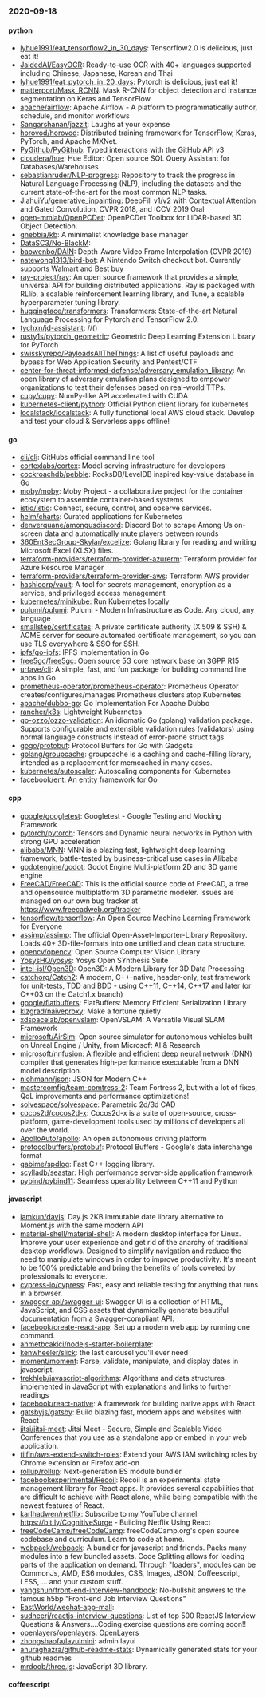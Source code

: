 ### 2020-09-18

#### python
* [lyhue1991/eat_tensorflow2_in_30_days](https://github.com/lyhue1991/eat_tensorflow2_in_30_days): Tensorflow2.0  is delicious, just eat it! 
* [JaidedAI/EasyOCR](https://github.com/JaidedAI/EasyOCR): Ready-to-use OCR with 40+ languages supported including Chinese, Japanese, Korean and Thai
* [lyhue1991/eat_pytorch_in_20_days](https://github.com/lyhue1991/eat_pytorch_in_20_days): Pytorch is delicious, just eat it! 
* [matterport/Mask_RCNN](https://github.com/matterport/Mask_RCNN): Mask R-CNN for object detection and instance segmentation on Keras and TensorFlow
* [apache/airflow](https://github.com/apache/airflow): Apache Airflow - A platform to programmatically author, schedule, and monitor workflows
* [Sangarshanan/jazzit](https://github.com/Sangarshanan/jazzit): Laughs at your expense
* [horovod/horovod](https://github.com/horovod/horovod): Distributed training framework for TensorFlow, Keras, PyTorch, and Apache MXNet.
* [PyGithub/PyGithub](https://github.com/PyGithub/PyGithub): Typed interactions with the GitHub API v3
* [cloudera/hue](https://github.com/cloudera/hue): Hue Editor: Open source SQL Query Assistant for Databases/Warehouses
* [sebastianruder/NLP-progress](https://github.com/sebastianruder/NLP-progress): Repository to track the progress in Natural Language Processing (NLP), including the datasets and the current state-of-the-art for the most common NLP tasks.
* [JiahuiYu/generative_inpainting](https://github.com/JiahuiYu/generative_inpainting): DeepFill v1/v2 with Contextual Attention and Gated Convolution, CVPR 2018, and ICCV 2019 Oral
* [open-mmlab/OpenPCDet](https://github.com/open-mmlab/OpenPCDet): OpenPCDet Toolbox for LiDAR-based 3D Object Detection.
* [gnebbia/kb](https://github.com/gnebbia/kb): A minimalist knowledge base manager
* [DataSC3/No-BlackM](https://github.com/DataSC3/No-BlackM): 
* [baowenbo/DAIN](https://github.com/baowenbo/DAIN): Depth-Aware Video Frame Interpolation (CVPR 2019)
* [natewong1313/bird-bot](https://github.com/natewong1313/bird-bot): A Nintendo Switch checkout bot. Currently supports Walmart and Best buy
* [ray-project/ray](https://github.com/ray-project/ray): An open source framework that provides a simple, universal API for building distributed applications. Ray is packaged with RLlib, a scalable reinforcement learning library, and Tune, a scalable hyperparameter tuning library.
* [huggingface/transformers](https://github.com/huggingface/transformers): Transformers: State-of-the-art Natural Language Processing for Pytorch and TensorFlow 2.0.
* [tychxn/jd-assistant](https://github.com/tychxn/jd-assistant): //()
* [rusty1s/pytorch_geometric](https://github.com/rusty1s/pytorch_geometric): Geometric Deep Learning Extension Library for PyTorch
* [swisskyrepo/PayloadsAllTheThings](https://github.com/swisskyrepo/PayloadsAllTheThings): A list of useful payloads and bypass for Web Application Security and Pentest/CTF
* [center-for-threat-informed-defense/adversary_emulation_library](https://github.com/center-for-threat-informed-defense/adversary_emulation_library): An open library of adversary emulation plans designed to empower organizations to test their defenses based on real-world TTPs.
* [cupy/cupy](https://github.com/cupy/cupy): NumPy-like API accelerated with CUDA
* [kubernetes-client/python](https://github.com/kubernetes-client/python): Official Python client library for kubernetes
* [localstack/localstack](https://github.com/localstack/localstack):  A fully functional local AWS cloud stack. Develop and test your cloud & Serverless apps offline!

#### go
* [cli/cli](https://github.com/cli/cli): GitHubs official command line tool
* [cortexlabs/cortex](https://github.com/cortexlabs/cortex): Model serving infrastructure for developers
* [cockroachdb/pebble](https://github.com/cockroachdb/pebble): RocksDB/LevelDB inspired key-value database in Go
* [moby/moby](https://github.com/moby/moby): Moby Project - a collaborative project for the container ecosystem to assemble container-based systems
* [istio/istio](https://github.com/istio/istio): Connect, secure, control, and observe services.
* [helm/charts](https://github.com/helm/charts): Curated applications for Kubernetes
* [denverquane/amongusdiscord](https://github.com/denverquane/amongusdiscord): Discord Bot to scrape Among Us on-screen data and automatically mute players between rounds
* [360EntSecGroup-Skylar/excelize](https://github.com/360EntSecGroup-Skylar/excelize): Golang library for reading and writing Microsoft Excel (XLSX) files.
* [terraform-providers/terraform-provider-azurerm](https://github.com/terraform-providers/terraform-provider-azurerm): Terraform provider for Azure Resource Manager
* [terraform-providers/terraform-provider-aws](https://github.com/terraform-providers/terraform-provider-aws): Terraform AWS provider
* [hashicorp/vault](https://github.com/hashicorp/vault): A tool for secrets management, encryption as a service, and privileged access management
* [kubernetes/minikube](https://github.com/kubernetes/minikube): Run Kubernetes locally
* [pulumi/pulumi](https://github.com/pulumi/pulumi): Pulumi - Modern Infrastructure as Code. Any cloud, any language 
* [smallstep/certificates](https://github.com/smallstep/certificates):  A private certificate authority (X.509 & SSH) & ACME server for secure automated certificate management, so you can use TLS everywhere & SSO for SSH.
* [ipfs/go-ipfs](https://github.com/ipfs/go-ipfs): IPFS implementation in Go
* [free5gc/free5gc](https://github.com/free5gc/free5gc): Open source 5G core network base on 3GPP R15
* [urfave/cli](https://github.com/urfave/cli): A simple, fast, and fun package for building command line apps in Go
* [prometheus-operator/prometheus-operator](https://github.com/prometheus-operator/prometheus-operator): Prometheus Operator creates/configures/manages Prometheus clusters atop Kubernetes
* [apache/dubbo-go](https://github.com/apache/dubbo-go): Go Implementation For Apache Dubbo
* [rancher/k3s](https://github.com/rancher/k3s): Lightweight Kubernetes
* [go-ozzo/ozzo-validation](https://github.com/go-ozzo/ozzo-validation): An idiomatic Go (golang) validation package. Supports configurable and extensible validation rules (validators) using normal language constructs instead of error-prone struct tags.
* [gogo/protobuf](https://github.com/gogo/protobuf): Protocol Buffers for Go with Gadgets
* [golang/groupcache](https://github.com/golang/groupcache): groupcache is a caching and cache-filling library, intended as a replacement for memcached in many cases.
* [kubernetes/autoscaler](https://github.com/kubernetes/autoscaler): Autoscaling components for Kubernetes
* [facebook/ent](https://github.com/facebook/ent): An entity framework for Go

#### cpp
* [google/googletest](https://github.com/google/googletest): Googletest - Google Testing and Mocking Framework
* [pytorch/pytorch](https://github.com/pytorch/pytorch): Tensors and Dynamic neural networks in Python with strong GPU acceleration
* [alibaba/MNN](https://github.com/alibaba/MNN): MNN is a blazing fast, lightweight deep learning framework, battle-tested by business-critical use cases in Alibaba
* [godotengine/godot](https://github.com/godotengine/godot): Godot Engine  Multi-platform 2D and 3D game engine
* [FreeCAD/FreeCAD](https://github.com/FreeCAD/FreeCAD): This is the official source code of FreeCAD, a free and opensource multiplatform 3D parametric modeler. Issues are managed on our own bug tracker at https://www.freecadweb.org/tracker
* [tensorflow/tensorflow](https://github.com/tensorflow/tensorflow): An Open Source Machine Learning Framework for Everyone
* [assimp/assimp](https://github.com/assimp/assimp): The official Open-Asset-Importer-Library Repository. Loads 40+ 3D-file-formats into one unified and clean data structure.
* [opencv/opencv](https://github.com/opencv/opencv): Open Source Computer Vision Library
* [YosysHQ/yosys](https://github.com/YosysHQ/yosys): Yosys Open SYnthesis Suite
* [intel-isl/Open3D](https://github.com/intel-isl/Open3D): Open3D: A Modern Library for 3D Data Processing
* [catchorg/Catch2](https://github.com/catchorg/Catch2): A modern, C++-native, header-only, test framework for unit-tests, TDD and BDD - using C++11, C++14, C++17 and later (or C++03 on the Catch1.x branch)
* [google/flatbuffers](https://github.com/google/flatbuffers): FlatBuffers: Memory Efficient Serialization Library
* [klzgrad/naiveproxy](https://github.com/klzgrad/naiveproxy): Make a fortune quietly
* [xdspacelab/openvslam](https://github.com/xdspacelab/openvslam): OpenVSLAM: A Versatile Visual SLAM Framework
* [microsoft/AirSim](https://github.com/microsoft/AirSim): Open source simulator for autonomous vehicles built on Unreal Engine / Unity, from Microsoft AI & Research
* [microsoft/nnfusion](https://github.com/microsoft/nnfusion): A flexible and efficient deep neural network (DNN) compiler that generates high-performance executable from a DNN model description.
* [nlohmann/json](https://github.com/nlohmann/json): JSON for Modern C++
* [mastercomfig/team-comtress-2](https://github.com/mastercomfig/team-comtress-2): Team Fortress 2, but with a lot of fixes, QoL improvements and performance optimizations!
* [solvespace/solvespace](https://github.com/solvespace/solvespace): Parametric 2d/3d CAD
* [cocos2d/cocos2d-x](https://github.com/cocos2d/cocos2d-x): Cocos2d-x is a suite of open-source, cross-platform, game-development tools used by millions of developers all over the world.
* [ApolloAuto/apollo](https://github.com/ApolloAuto/apollo): An open autonomous driving platform
* [protocolbuffers/protobuf](https://github.com/protocolbuffers/protobuf): Protocol Buffers - Google's data interchange format
* [gabime/spdlog](https://github.com/gabime/spdlog): Fast C++ logging library.
* [scylladb/seastar](https://github.com/scylladb/seastar): High performance server-side application framework
* [pybind/pybind11](https://github.com/pybind/pybind11): Seamless operability between C++11 and Python

#### javascript
* [iamkun/dayjs](https://github.com/iamkun/dayjs):  Day.js 2KB immutable date library alternative to Moment.js with the same modern API
* [material-shell/material-shell](https://github.com/material-shell/material-shell): A modern desktop interface for Linux. Improve your user experience and get rid of the anarchy of traditional desktop workflows. Designed to simplify navigation and reduce the need to manipulate windows in order to improve productivity. It's meant to be 100% predictable and bring the benefits of tools coveted by professionals to everyone.
* [cypress-io/cypress](https://github.com/cypress-io/cypress): Fast, easy and reliable testing for anything that runs in a browser.
* [swagger-api/swagger-ui](https://github.com/swagger-api/swagger-ui): Swagger UI is a collection of HTML, JavaScript, and CSS assets that dynamically generate beautiful documentation from a Swagger-compliant API.
* [facebook/create-react-app](https://github.com/facebook/create-react-app): Set up a modern web app by running one command.
* [ahmetbcakici/nodejs-starter-boilerplate](https://github.com/ahmetbcakici/nodejs-starter-boilerplate): 
* [kenwheeler/slick](https://github.com/kenwheeler/slick): the last carousel you'll ever need
* [moment/moment](https://github.com/moment/moment): Parse, validate, manipulate, and display dates in javascript.
* [trekhleb/javascript-algorithms](https://github.com/trekhleb/javascript-algorithms):  Algorithms and data structures implemented in JavaScript with explanations and links to further readings
* [facebook/react-native](https://github.com/facebook/react-native): A framework for building native apps with React.
* [gatsbyjs/gatsby](https://github.com/gatsbyjs/gatsby): Build blazing fast, modern apps and websites with React
* [jitsi/jitsi-meet](https://github.com/jitsi/jitsi-meet): Jitsi Meet - Secure, Simple and Scalable Video Conferences that you use as a standalone app or embed in your web application.
* [tilfin/aws-extend-switch-roles](https://github.com/tilfin/aws-extend-switch-roles): Extend your AWS IAM switching roles by Chrome extension or Firefox add-on
* [rollup/rollup](https://github.com/rollup/rollup): Next-generation ES module bundler
* [facebookexperimental/Recoil](https://github.com/facebookexperimental/Recoil): Recoil is an experimental state management library for React apps. It provides several capabilities that are difficult to achieve with React alone, while being compatible with the newest features of React.
* [karlhadwen/netflix](https://github.com/karlhadwen/netflix): Subscribe to my YouTube channel: https://bit.ly/CognitiveSurge - Building Netflix Using React
* [freeCodeCamp/freeCodeCamp](https://github.com/freeCodeCamp/freeCodeCamp): freeCodeCamp.org's open source codebase and curriculum. Learn to code at home.
* [webpack/webpack](https://github.com/webpack/webpack): A bundler for javascript and friends. Packs many modules into a few bundled assets. Code Splitting allows for loading parts of the application on demand. Through "loaders", modules can be CommonJs, AMD, ES6 modules, CSS, Images, JSON, Coffeescript, LESS, ... and your custom stuff.
* [yangshun/front-end-interview-handbook](https://github.com/yangshun/front-end-interview-handbook):  No-bullshit answers to the famous h5bp "Front-end Job Interview Questions"
* [EastWorld/wechat-app-mall](https://github.com/EastWorld/wechat-app-mall): 
* [sudheerj/reactjs-interview-questions](https://github.com/sudheerj/reactjs-interview-questions): List of top 500 ReactJS Interview Questions & Answers....Coding exercise questions are coming soon!!
* [openlayers/openlayers](https://github.com/openlayers/openlayers): OpenLayers
* [zhongshaofa/layuimini](https://github.com/zhongshaofa/layuimini): admin layui 
* [anuraghazra/github-readme-stats](https://github.com/anuraghazra/github-readme-stats):  Dynamically generated stats for your github readmes
* [mrdoob/three.js](https://github.com/mrdoob/three.js): JavaScript 3D library.

#### coffeescript
